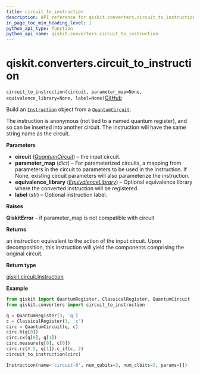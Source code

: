 ```yaml
---
title: circuit_to_instruction
description: API reference for qiskit.converters.circuit_to_instruction
in_page_toc_min_heading_level: 1
python_api_type: function
python_api_name: qiskit.converters.circuit_to_instruction
---
```


# qiskit.converters.circuit\_to\_instruction

<span id="qiskit.converters.circuit_to_instruction" />

`circuit_to_instruction(circuit, parameter_map=None, equivalence_library=None, label=None)`[GitHub](https://github.com/qiskit/qiskit/tree/stable/0.19/qiskit/converters/circuit_to_instruction.py "view source code")

Build an [`Instruction`](qiskit.circuit.Instruction "qiskit.circuit.Instruction") object from a [`QuantumCircuit`](qiskit.circuit.QuantumCircuit "qiskit.circuit.QuantumCircuit").

The instruction is anonymous (not tied to a named quantum register), and so can be inserted into another circuit. The instruction will have the same string name as the circuit.

**Parameters**

*   **circuit** ([*QuantumCircuit*](qiskit.circuit.QuantumCircuit "qiskit.circuit.QuantumCircuit")) – the input circuit.
*   **parameter\_map** (*dict*) – For parameterized circuits, a mapping from parameters in the circuit to parameters to be used in the instruction. If None, existing circuit parameters will also parameterize the instruction.
*   **equivalence\_library** ([*EquivalenceLibrary*](qiskit.circuit.EquivalenceLibrary "qiskit.circuit.EquivalenceLibrary")) – Optional equivalence library where the converted instruction will be registered.
*   **label** (*str*) – Optional instruction label.

**Raises**

**QiskitError** – if parameter\_map is not compatible with circuit

**Returns**

an instruction equivalent to the action of the input circuit. Upon decomposition, this instruction will yield the components comprising the original circuit.

**Return type**

[qiskit.circuit.Instruction](qiskit.circuit.Instruction "qiskit.circuit.Instruction")

**Example**

```python
from qiskit import QuantumRegister, ClassicalRegister, QuantumCircuit
from qiskit.converters import circuit_to_instruction

q = QuantumRegister(3, 'q')
c = ClassicalRegister(3, 'c')
circ = QuantumCircuit(q, c)
circ.h(q[0])
circ.cx(q[0], q[1])
circ.measure(q[0], c[0])
circ.rz(0.5, q[1]).c_if(c, 2)
circuit_to_instruction(circ)
```

```python
Instruction(name='circuit-0', num_qubits=3, num_clbits=3, params=[])
```

